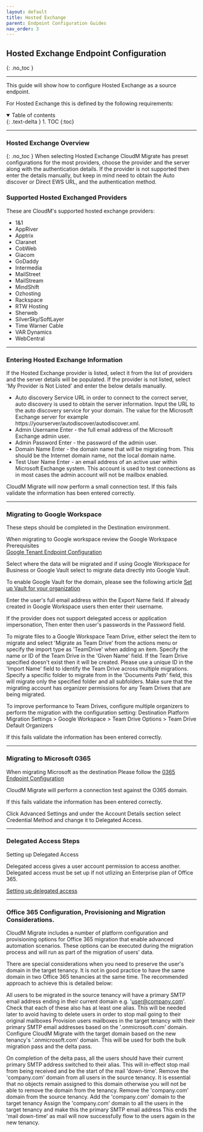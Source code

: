 ```yaml
---
layout: default
title: Hosted Exchange
parent: Endpoint Configuration Guides
nav_order: 3
---
```


## Hosted Exchange Endpoint Configuration
{: .no_toc }

---

This guide will show how to configure Hosted Exchange as a source endpoint. 

For Hosted Exchange this is defined by the following requirements:

<a name="top"></a>
<details open markdown="block">
  <summary>
    Table of contents
  </summary>
  {: .text-delta }
1. TOC
{:toc}
</details>

---

### Hosted Exchange Overview
{: .no_toc }
When selecting Hosted Exchange CloudM Migrate has preset configurations for the most providers, choose the provider and the server along with the authentication details. If the provider is not supported then enter the details manually, but keep in mind need to obtain the Auto discover or Direct EWS URL, and the authentication method.

### Supported Hosted Exchanged Providers

These are CloudM's supported hosted exchange providers:

-	1&1
-	AppRiver
-	Apptrix
-	Claranet
-	CobWeb
-	Giacom
-	GoDaddy
-	Intermedia
-	MailStreet
-	MailStream
-	MindShift
-	Ozhosting
-	Rackspace
-	RTW Hosting
-	Sherweb
-	SilverSky/SoftLayer
-	Time Warner Cable
-	VAR Dynamics
-	WebCentral

---
### Entering Hosted Exchange Information 

If the Hosted Exchange provider is listed, select it from the list of providers and the server details will be populated. If the provider is not listed, select 'My Provider is Not Listed' and enter the below details manually.

-	Auto discovery Service URL in order to connect to the correct server, auto discovery is used to obtain the server information. 
Input the URL to the auto discovery service for your domain. The value for the Microsoft Exchange server for example https://yourserver/autodiscover/autodiscover.xml.
-	Admin Username Enter - the full email address of the Microsoft Exchange admin user.
-	Admin Password Enter - the password of the admin user.
-	Domain Name Enter - the domain name that will be migrating from. This should be the Internet domain name, not the local domain name.
-	Test User Name Enter - an email address of an active user within Microsoft Exchange system. This account is used to test connections as in most cases the admin account will not be mailbox enabled.

CloudM Migrate will now perform a small connection test. If this fails validate the information has been entered correctly.

---
### Migrating to Google Workspace 

These steps should be completed in the Destination environment.
 
When migrating to Google workspace review the Google Workspace Prerequisites  
<a href="https://cloudm-migrate.github.io/documentation/Endpoint-Configuration-Guides/GoogleTenant.html">Google Tenant Endpoint Configuration</a>

Select where the data will be migrated and if using Google Workspace for Business or Google Vault select to migrate data directly into Google Vault.

To enable Google Vault for the domain, please see the following article <a href="https://support.google.com/vault/bin/answer.py?hl=en&answer=2584132.html">Set up Vault for your organization</a>

Enter the user's full email address within the Export Name field. If already created in Google Workspace users then enter their username.

If the provider does not support delegated access or application impersonation, Then enter then user's passwords in the Password field.

To migrate files to a Google Workspace Team Drive, either select the item to migrate and select 'Migrate as Team Drive' from the actions menu or specify the import type as 'TeamDrive' when adding an item. Specify the name or ID of the Team Drive in the 'Given Name' field. If the Team Drive specified doesn't exist then it will be created. Please use a unique ID in the 'Import Name' field to identify the Team Drive across multiple migrations. Specify a specific folder to migrate from in the 'Documents Path' field, this will migrate only the specified folder and all subfolders.  Make sure that the migrating account has organizer permissions for any Team Drives that are being migrated.

To improve performance to Team Drives, configure multiple organizers to perform the migration with the configuration setting: Destination Platform Migration Settings > Google Workspace > Team Drive Options > Team Drive Default Organizers

If this fails validate the information has been entered correctly.

---

### Migrating to Microsoft 0365 

When migrating Microsoft as the destination Please follow the <a href="https://cloudm-migrate.github.io/documentation/Endpoint-Configuration-Guides/O365Tenant.html">0365 Endpoint Configuration</a>

CloudM Migrate will perform a connection test against the O365 domain.

If this fails validate the information has been entered correctly.

Click Advanced Settings and under the Account Details section select Credential Method and change it to Delegated Access.

---

### Delegated Access Steps

Setting up Delegated Access

Delegated access gives a user account permission to access another. Delegated access must be set up if not utlizing an Enterprise plan of Office 365.

<a href="https://support.microsoft.com/en-us/office/allow-someone-else-to-manage-your-mail-and-calendar-41c40c04-3bd1-4d22-963a-28eafec25926.html#">Setting up delegated access</a>

---
  
### Office 365 Configuration, Provisioning and Migration Considerations.
  
CloudM Migrate includes a number of platform configuration and provisioning options for Office 365 migration that enable advanced automation scenarios. These options can be executed during the migration process and will run as part of the migration of users' data. 

There are special considerations when you need to preserve the user's domain in the target tenancy. It is not in good practice to have the same domain in two Office 365 tenancies at the same time. The recommended approach to achieve this is detailed below:

All users to be migrated in the source tenancy will have a primary SMTP email address ending in their current domain e.g. 'user@company.com'. 
Check that each of these also has at least one alias. This will be needed later to avoid having to delete users in order to stop mail going to their original mailboxes Provision users mailboxes in the target tenancy with their primary SMTP email addresses based on the '.onmicrosoft.com' domain.
Configure CloudM Migrate with the target domain based on the new tenancy's '.onmicrosoft.com' domain. This will be used for both the bulk migration pass and the delta pass.
  
On completion of the delta pass, all the users should have their current primary SMTP address switched to their alias. This will in-effect stop mail from being received and be the start of the mail 'down-time'.
Remove the 'company.com' domain from all users in the source tenancy. It is essential that no objects remain assigned to this domain otherwise you will not be able to remove the domain from the tenancy.
Remove the 'company.com' domain from the source tenancy.
Add the 'company.com' domain to the target tenancy
Assign the 'company.com' domain to all the users in the target tenancy and make this the primary SMTP email address
This ends the 'mail down-time' as mail will now successfully flow to the users again in the new tenancy.
 






